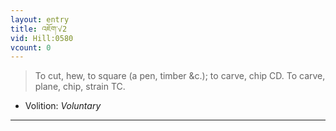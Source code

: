 ```yaml
---
layout: entry
title: འཇོག་√2
vid: Hill:0580
vcount: 0
---
```

> To cut, hew, to square (a pen, timber &c\.); to carve, chip CD\. To carve, plane, chip, strain TC\.

* Volition: _Voluntary_

---

